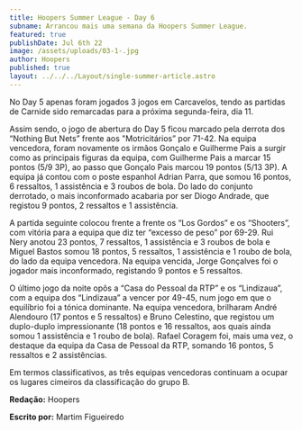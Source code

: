```yaml
---
title: Hoopers Summer League - Day 6
subname: Arrancou mais uma semana da Hoopers Summer League.
featured: true
publishDate: Jul 6th 22
image: /assets/uploads/03-1-.jpg
author: Hoopers
published: true
layout: ../../../Layout/single-summer-article.astro
---
```


<!--StartFragment-->

No Day 5 apenas foram jogados 3 jogos em Carcavelos, tendo as partidas de Carnide sido remarcadas para a próxima segunda-feira, dia 11.

Assim sendo, o jogo de abertura do Day 5 ficou marcado pela derrota dos “Nothing But Nets” frente aos "Motricitários” por 71-42. Na equipa vencedora, foram novamente os irmãos Gonçalo e Guilherme Pais a surgir como as principais figuras da equipa, com Guilherme Pais a marcar 15 pontos (5/9 3P), ao passo que Gonçalo Pais marcou 19 pontos (5/13 3P). A equipa já contou com o poste espanhol Adrian Parra, que somou 16 pontos, 6 ressaltos, 1 assistência e 3 roubos de bola. Do lado do conjunto derrotado, o mais inconformado acabaria por ser Diogo Andrade, que registou 9 pontos, 2 ressaltos e 1 assistência.

A partida seguinte colocou frente a frente os “Los Gordos” e os “Shooters”, com vitória para a equipa que diz ter “excesso de peso” por 69-29. Rui Nery anotou 23 pontos, 7 ressaltos, 1 assistência e 3 roubos de bola e Miguel Bastos somou 18 pontos, 5 ressaltos, 1 assistência e 1 roubo de bola, do lado da equipa vencedora. Na equipa vencida, Jorge Gonçalves foi o jogador mais inconformado, registando 9 pontos e 5 ressaltos.

O último jogo da noite opôs a “Casa do Pessoal da RTP” e os “Lindizaua”, com a equipa dos “Lindizaua” a vencer por 49-45, num jogo em que o equilíbrio foi a tónica dominante. Na equipa vencedora, brilharam André Alendouro (17 pontos e 5 ressaltos) e Bruno Celestino, que registou um duplo-duplo impressionante (18 pontos e 16 ressaltos, aos quais ainda somou 1 assistência e 1 roubo de bola). Rafael Coragem foi, mais uma vez, o destaque da equipa da Casa de Pessoal da RTP, somando 16 pontos, 5 ressaltos e 2 assistências.

Em termos classificativos, as três equipas vencedoras continuam a ocupar os lugares cimeiros da classificação do grupo B.

**Redação:** Hoopers

**Escrito por:** Martim Figueiredo

<!--EndFragment-->
